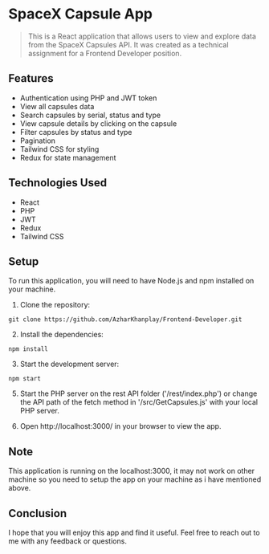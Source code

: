 # SpaceX Capsule App
> This is a React application that allows users to view and explore data from the SpaceX Capsules API. It was created as a technical assignment for a Frontend Developer position.

## Features
- Authentication using PHP and JWT token
- View all capsules data
- Search capsules by serial, status and type
- View capsule details by clicking on the capsule
- Filter capsules by status and type
- Pagination
- Tailwind CSS for styling
- Redux for state management

## Technologies Used
- React
- PHP
- JWT
- Redux
- Tailwind CSS

## Setup
To run this application, you will need to have Node.js and npm installed on your machine.

1. Clone the repository:
```react
git clone https://github.com/AzharKhanplay/Frontend-Developer.git
```
2. Install the dependencies:
```react
npm install
```
3. Start the development server:
```react
npm start
```
5. Start the PHP server on the rest API folder ('/rest/index.php') or change the API path of the fetch method in '/src/GetCapsules.js' with your local PHP server.

5. Open http://localhost:3000/ in your browser to view the app.

## Note
This application is running on the localhost:3000, it may not work on other machine so you need to setup the app on your machine as i have mentioned above.

## Conclusion
I hope that you will enjoy this app and find it useful. Feel free to reach out to me with any feedback or questions.
